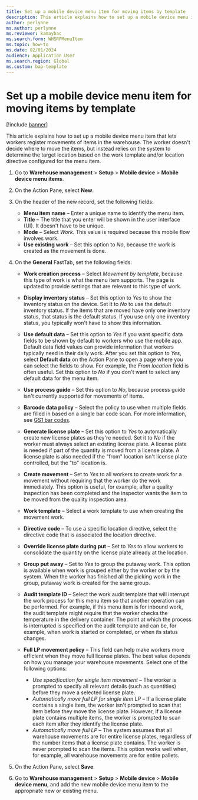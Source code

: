 ```yaml
---
title: Set up a mobile device menu item for moving items by template
description: This article explains how to set up a mobile device menu item that guides workers through warehouse movements based on work templates and location directives.
author: perlynne
ms.author: perlynne
ms.reviewer: kamaybac
ms.search.form: WHSRFMenuItem
ms.topic: how-to
ms.date: 02/01/2024
audience: Application User
ms.search.region: Global
ms.custom: bap-template
---
```


# Set up a mobile device menu item for moving items by template

[!include [banner](../includes/banner.md)]

This article explains how to set up a mobile device menu item that lets workers register movements of items in the warehouse. The worker doesn't decide where to move the items, but instead relies on the system to determine the target location based on the work template and/or location directive configured for the menu item.

1. Go to **Warehouse management** \> **Setup** \> **Mobile device** \> **Mobile device menu items**.
1. On the Action Pane, select **New**.
1. On the header of the new record, set the following fields:

    - **Menu item name** – Enter a unique name to identify the menu item.
    - **Title** – The title that you enter will be shown in the user interface (UI). It doesn't have to be unique.
    - **Mode** – Select *Work*. This value is required because this mobile flow involves work.
    - **Use existing work** – Set this option to *No*, because the work is created as the movement is done.

1. On the **General** FastTab, set the following fields:

    - **Work creation process** – Select *Movement by template*, because this type of work is what the menu item supports. The page is updated to provide settings that are relevant to this type of work.
    - **Display inventory status** – Set this option to *Yes* to show the inventory status on the device. Set it to *No* to use the default inventory status. If the items that are moved have only one inventory status, that status is the default status. If you use only one inventory status, you typically won't have to show this information.
    - **Use default data** – Set this option to *Yes* if you want specific data fields to be shown by default to workers who use the mobile app. Default data field values can provide information that workers typically need in their daily work. After you set this option to *Yes*, select **Default data** on the Action Pane to open a page where you can select the fields to show. For example, the *From location* field is often useful. Set this option to *No* if you don't want to select any default data for the menu item.
    - **Use process guide** – Set this option to *No*, because process guide isn't currently supported for movements of items.
    - **Barcode data policy** – Select the policy to use when multiple fields are filled in based on a single bar code scan. For more information, see [GS1 bar codes](gs1-barcodes.md).
    - **Generate license plate** – Set this option to *Yes* to automatically create new license plates as they're needed. Set it to *No* if the worker must always select an existing license plate. A license plate is needed if part of the quantity is moved from a license plate. A license plate is also needed if the "from" location isn't license plate controlled, but the "to" location is.
    - **Create movement** – Set to *Yes* to all workers to create work for a movement without requiring that the worker do the work immediately. This option is useful, for example, after a quality inspection has been completed and the inspector wants the item to be moved from the quality inspection area.
    - **Work template** – Select a work template to use when creating the movement work.
    - **Directive code** – To use a specific location directive, select the directive code that is associated the location directive.
    - **Override license plate during put** – Set to *Yes* to allow workers to consolidate the quantity on the license plate already at the location.
    - **Group put away** – Set to *Yes* to group the putaway work. This option is available when work is grouped either by the worker or by the system. When the worker has finished all the picking work in the group, putaway work is created for the same group.
    - **Audit template ID** – Select the work audit template that will interrupt the work process for this menu item so that another operation can be performed. For example, if this menu item is for inbound work, the audit template might require that the worker checks the temperature in the delivery container. The point at which the process is interrupted is specified on the audit template and can be, for example, when work is started or completed, or when its status changes.
    - **Full LP movement policy** – This field can help make workers more efficient when they move full license plates. The best value depends on how you manage your warehouse movements. Select one of the following options:

        - *Use specification for single item movement* – The worker is prompted to specify all relevant details (such as quantities) before they move a selected license plate.
        - *Automatically move full LP for single item LP* – If a license plate contains a single item, the worker isn't prompted to scan that item before they move the license plate. However, if a license plate contains multiple items, the worker is prompted to scan each item after they identify the license plate.
        - *Automatically move full LP* – The system assumes that all warehouse movements are for entire license plates, regardless of the number items that a license plate contains. The worker is never prompted to scan the items. This option works well when, for example, all warehouse movements are for entire pallets.

1. On the Action Pane, select **Save**.
1. Go to **Warehouse management** \> **Setup** \> **Mobile device** \> **Mobile device menu**, and add the new mobile device menu item to the appropriate new or existing menu.
